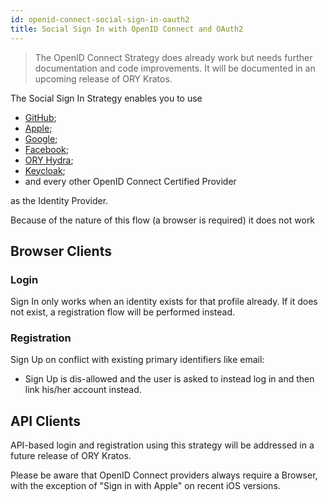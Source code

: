 ```yaml
---
id: openid-connect-social-sign-in-oauth2
title: Social Sign In with OpenID Connect and OAuth2
---
```


> The OpenID Connect Strategy does already work but needs further documentation and code improvements. It
> will be documented in an upcoming release of ORY Kratos.

The Social Sign In Strategy enables you to use

- [GitHub](http://github.com/);
- [Apple](https://developer.apple.com/sign-in-with-apple/);
- [Google](https://developers.google.com/identity/sign-in/web/sign-in);
- [Facebook](https://developers.facebook.com/docs/facebook-login/);
- [ORY Hydra](https://www.ory.sh/hydra);
- [Keycloak](https://www.keycloak.org);
- and every other OpenID Connect Certified Provider

as the Identity Provider.

Because of the nature of this flow (a browser is required) it does not work 

## Browser Clients

### Login

Sign In only works when an identity exists for that profile already.
If it does not exist, a registration flow will be performed instead.

### Registration

Sign Up on conflict with existing primary identifiers like email:

* Sign Up is dis-allowed and the user is asked to instead log in and then
    link his/her account instead.

## API Clients

API-based login and registration using this strategy will be addressed in a future release of ORY Kratos.

Please be aware that OpenID Connect providers always require a Browser, with the exception of "Sign in with Apple"
on recent iOS versions.